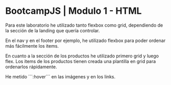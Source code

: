 # BootcampJS | Modulo 1 - HTML

Para este laboratorio he utilizado tanto flexbox como grid, dependiendo de la sección de la landing que quería controlar.

En el nav y en el footer por ejemplo, he utilizado flexbox para poder ordenar más fácilmente los items.

En cuanto a la sección de los productos he utilizado primero grid y luego flex. Los items de los productos tienen creada una plantilla en grid para ordenarlos rápidamente.

He metido ´´´:hover´´´ en las imágenes y en los links.
